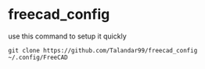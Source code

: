 # freecad_config
use this command to setup it quickly
```
git clone https://github.com/Talandar99/freecad_config ~/.config/FreeCAD
```
